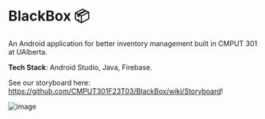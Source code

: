 # BlackBox 📦 

An Android application for better inventory management built in CMPUT 301 at UAlberta.

**Tech Stack**: Android Studio, Java, Firebase.

See our storyboard here: https://github.com/CMPUT301F23T03/BlackBox/wiki/Storyboard!

![image](https://github.com/user-attachments/assets/ced452e9-e7fc-449c-aac1-3ec0ed4209e8)
